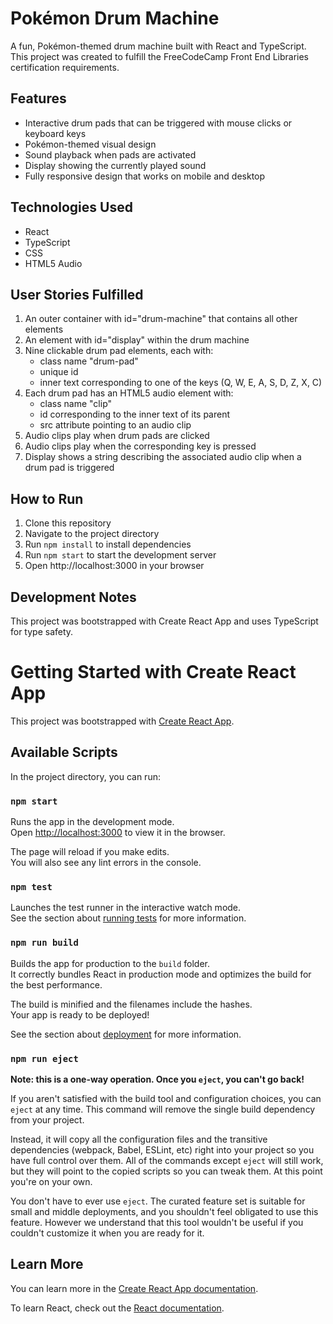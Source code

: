# Pokémon Drum Machine

A fun, Pokémon-themed drum machine built with React and TypeScript. This project was created to fulfill the FreeCodeCamp Front End Libraries certification requirements.

## Features

- Interactive drum pads that can be triggered with mouse clicks or keyboard keys
- Pokémon-themed visual design
- Sound playback when pads are activated
- Display showing the currently played sound
- Fully responsive design that works on mobile and desktop

## Technologies Used

- React
- TypeScript
- CSS
- HTML5 Audio

## User Stories Fulfilled

1. An outer container with id="drum-machine" that contains all other elements
2. An element with id="display" within the drum machine
3. Nine clickable drum pad elements, each with:
   - class name "drum-pad"
   - unique id
   - inner text corresponding to one of the keys (Q, W, E, A, S, D, Z, X, C)
4. Each drum pad has an HTML5 audio element with:
   - class name "clip"
   - id corresponding to the inner text of its parent
   - src attribute pointing to an audio clip
5. Audio clips play when drum pads are clicked
6. Audio clips play when the corresponding key is pressed
7. Display shows a string describing the associated audio clip when a drum pad is triggered

## How to Run

1. Clone this repository
2. Navigate to the project directory
3. Run `npm install` to install dependencies
4. Run `npm start` to start the development server
5. Open http://localhost:3000 in your browser

## Development Notes

This project was bootstrapped with Create React App and uses TypeScript for type safety.

# Getting Started with Create React App

This project was bootstrapped with [Create React App](https://github.com/facebook/create-react-app).

## Available Scripts

In the project directory, you can run:

### `npm start`

Runs the app in the development mode.\
Open [http://localhost:3000](http://localhost:3000) to view it in the browser.

The page will reload if you make edits.\
You will also see any lint errors in the console.

### `npm test`

Launches the test runner in the interactive watch mode.\
See the section about [running tests](https://facebook.github.io/create-react-app/docs/running-tests) for more information.

### `npm run build`

Builds the app for production to the `build` folder.\
It correctly bundles React in production mode and optimizes the build for the best performance.

The build is minified and the filenames include the hashes.\
Your app is ready to be deployed!

See the section about [deployment](https://facebook.github.io/create-react-app/docs/deployment) for more information.

### `npm run eject`

**Note: this is a one-way operation. Once you `eject`, you can't go back!**

If you aren't satisfied with the build tool and configuration choices, you can `eject` at any time. This command will remove the single build dependency from your project.

Instead, it will copy all the configuration files and the transitive dependencies (webpack, Babel, ESLint, etc) right into your project so you have full control over them. All of the commands except `eject` will still work, but they will point to the copied scripts so you can tweak them. At this point you're on your own.

You don't have to ever use `eject`. The curated feature set is suitable for small and middle deployments, and you shouldn't feel obligated to use this feature. However we understand that this tool wouldn't be useful if you couldn't customize it when you are ready for it.

## Learn More

You can learn more in the [Create React App documentation](https://facebook.github.io/create-react-app/docs/getting-started).

To learn React, check out the [React documentation](https://reactjs.org/).

